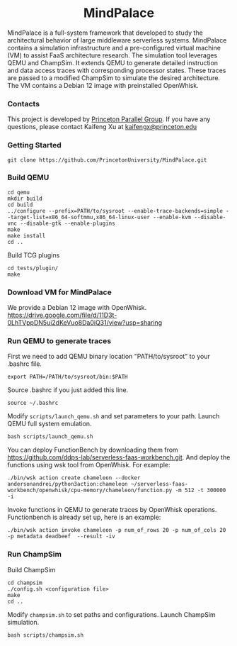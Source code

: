   <h1 align="center"> MindPalace </h1>
    <p> MindPalace is a full-system framework that developed to study the architectural behavior of large middleware serverless systems. MindPalace contains a simulation infrastructure and a pre-configured virtual machine (VM) to assist FaaS architecture research. The simulation tool leverages QEMU and ChampSim. It extends QEMU to generate detailed instruction and data access traces with corresponding processor states. These traces are passed to a modified ChampSim to simulate the desired architecture. The VM contains a Debian 12 image with preinstalled OpenWhisk. <p>
</p>

### Contacts
This project is developed by [Princeton Parallel Group](https://parallel.princeton.edu/). If you have any questions, please contact Kaifeng Xu at kaifengx@princeton.edu

### Getting Started
```
git clone https://github.com/PrincetonUniversity/MindPalace.git
```

### Build QEMU
```
cd qemu
mkdir build
cd build
../configure --prefix=PATH/to/sysroot --enable-trace-backends=simple --target-list=x86_64-softmmu,x86_64-linux-user --enable-kvm --disable-vnc --disable-gtk --enable-plugins
make
make install
cd ..
```
Build TCG plugins
```
cd tests/plugin/
make
```

### Download VM for MindPalace
We provide a Debian 12 image with OpenWhisk. https://drive.google.com/file/d/11D3t-0LhTVppDN5ui2dKeVuo8Da0iQ31/view?usp=sharing


### Run QEMU to generate traces
First we need to add QEMU binary location "PATH/to/sysroot" to your .bashrc file. 
```
export PATH=/PATH/to/sysroot/bin:$PATH
```
Source .bashrc if you just added this line.
```
source ~/.bashrc
```
Modify <code>scripts/launch_qemu.sh</code> and set parameters to your path. 
Launch QEMU full system emulation.
```
bash scripts/launch_qemu.sh
```
You can deploy FunctionBench by downloading them from https://github.com/ddps-lab/serverless-faas-workbench.git. And deploy the functions using wsk tool from OpenWhisk. For example:
```
./bin/wsk action create chameleon --docker andersonandrei/python3action:chameleon ~/serverless-faas-workbench/openwhisk/cpu-memory/chameleon/function.py -m 512 -t 300000 -i
```
Invoke functions in QEMU to generate traces by OpenWhisk operations. Functionbench is already set up, here is an example:
```
./bin/wsk action invoke chameleon -p num_of_rows 20 -p num_of_cols 20 -p metadata deadbeef  --result -iv
```

### Run ChampSim
Build ChampSim
```
cd champsim
./config.sh <configuration file>
make
cd ..
```
Modify <code>champsim.sh</code> to set paths and configurations.
Launch ChampSim simulation.
```
bash scripts/champsim.sh
```
